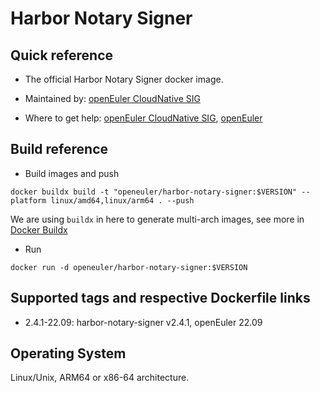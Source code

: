 # Harbor Notary Signer

## Quick reference

- The official Harbor Notary Signer docker image.

- Maintained by: [openEuler CloudNative SIG](https://gitee.com/openeuler/cloudnative)

- Where to get help: [openEuler CloudNative SIG](https://gitee.com/openeuler/cloudnative), [openEuler](https://gitee.com/openeuler/community)

## Build reference

- Build images and push

```shell
docker buildx build -t "openeuler/harbor-notary-signer:$VERSION" --platform linux/amd64,linux/arm64 . --push
```

We are using `buildx` in here to generate multi-arch images, see more in [Docker Buildx](https://docs.docker.com/buildx/working-with-buildx/)

- Run

```shell
docker run -d openeuler/harbor-notary-signer:$VERSION
```

## Supported tags and respective Dockerfile links

- 2.4.1-22.09: harbor-notary-signer v2.4.1, openEuler 22.09

## Operating System

Linux/Unix, ARM64 or x86-64 architecture.

